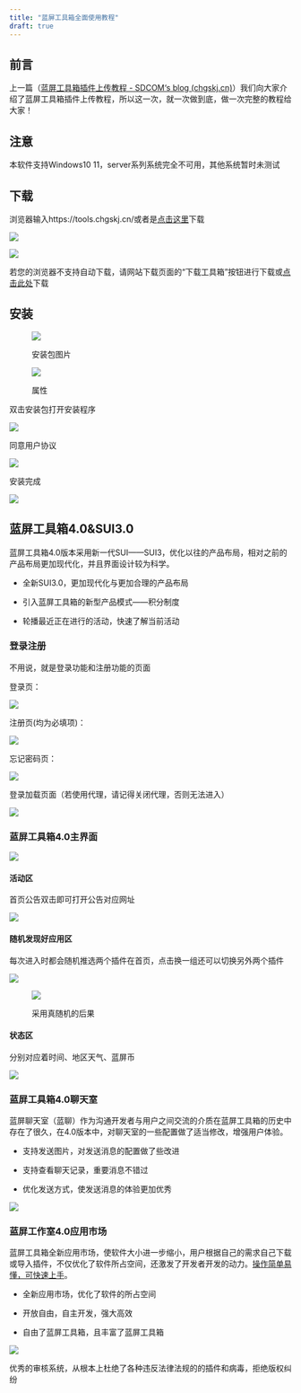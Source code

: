```yaml
---
title: "蓝屏工具箱全面使用教程"
draft: true
---
```


## 前言

上一篇（[蓝屏工具箱插件上传教程 - SDCOM‘s blog (chgskj.cn)](https://sdcom.cnstlapy.cn/282.html)）我们向大家介绍了蓝屏工具箱插件上传教程，所以这一次，就一次做到底，做一次完整的教程给大家！

## 注意

本软件支持Windows10 11，server系列系统完全不可用，其他系统暂时未测试

## 下载

浏览器输入https://tools.chgskj.cn/或者是[点击这里](https://tools.chgskj.cn/)下载

![](images/21_8_35_202406012108156.png)

![](images/21_12_24_202406012112436.png)

若您的浏览器不支持自动下载，请网站下载页面的“下载工具箱”按钮进行下载或[点击此处](https://s123.chgskj.cn/LanPingBox/4.1.4.5120/LanPingBoxSetup_4.1.4.5120.exe)下载

## 安装

<figure>

![](images/21_26_18_202406012126578.png)

<figcaption>

安装包图片

</figcaption>

</figure>

<figure>

![](images/21_31_12_Snipaste_2024-06-01_21-30-59.png)

<figcaption>

属性

</figcaption>

</figure>

双击安装包打开安装程序

![](images/21_48_52_202406012148213.png)

同意用户协议

![](images/21_56_3_202406012156231.png)

安装完成

![](images/21_59_2_202406012159515.png)

## 蓝屏工具箱4.0&SUI3.0

蓝屏工具箱4.0版本采用新一代SUI——SUI3，优化以往的产品布局，相对之前的产品布局更加现代化，并且界面设计较为科学。

- 全新SUI3.0，更加现代化与更加合理的产品布局

- 引入蓝屏工具箱的新型产品模式——积分制度

- 轮播最近正在进行的活动，快速了解当前活动

### 登录注册

不用说，就是登录功能和注册功能的页面

登录页：

![](images/22_1_5_202406012201896.png)

注册页(均为必填项)：

![](images/22_4_7_202406012204410.png)

忘记密码页：

![](images/22_5_58_202406012205675.png)

登录加载页面（若使用代理，请记得关闭代理，否则无法进入）

![](images/22_7_2_202406012207541.png)

### 蓝屏工具箱4.0主界面

![](images/22_9_54_202406012209050.png)

#### 活动区

首页公告双击即可打开公告对应网址

![](images/22_11_25_202406012211354.png)

#### 随机发现好应用区

每次进入时都会随机推选两个插件在首页，点击换一组还可以切换另外两个插件

![](images/1_26_51_202406020126910.png)

<figure>

![](images/1_27_55_%E4%BC%81%E4%B8%9A%E5%BE%AE%E4%BF%A1%E6%88%AA%E5%9B%BE_17172600592587.png)

<figcaption>

采用真随机的后果

</figcaption>

</figure>

#### 状态区

分别对应着时间、地区天气、蓝屏币

![](images/1_29_33_202406020129808.png)

### 蓝屏工具箱4.0聊天室

蓝屏聊天室（蓝聊）作为沟通开发者与用户之间交流的介质在蓝屏工具箱的历史中存在了很久，在4.0版本中，对聊天室的一些配置做了适当修改，增强用户体验。

- 支持发送图片，对发送消息的配置做了些改进

- 支持查看聊天记录，重要消息不错过

- 优化发送方式，使发送消息的体验更加优秀

![](images/1_33_21_202406020133969.png)

### 蓝屏工作室4.0应用市场

蓝屏工具箱全新应用市场，使软件大小进一步缩小，用户根据自己的需求自己下载或导入插件，不仅优化了软件所占空间，还激发了开发者开发的动力。[操作简单易懂，可快速上手](https://sdcom.cnstlapy.cn/282.html)。

- 全新应用市场，优化了软件的所占空间

- 开放自由，自主开发，强大高效

- 自由了蓝屏工具箱，且丰富了蓝屏工具箱

![](images/1_38_24_202406020138088.png)

优秀的审核系统，从根本上杜绝了各种违反法律法规的的插件和病毒，拒绝版权纠纷
